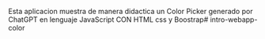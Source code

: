 Esta aplicacion muestra de manera didactica un Color Picker generado por ChatGPT en lenguaje JavaScript CON HTML css y Boostrap# intro-webapp-color
